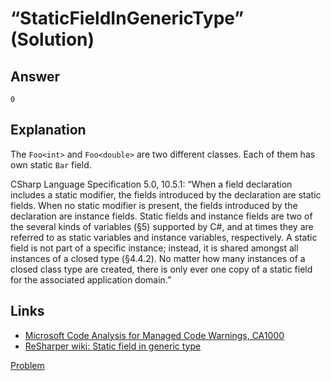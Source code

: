 # “StaticFieldInGenericType” (Solution)

## Answer

```
0
```

## Explanation

The `Foo<int>` and `Foo<double>` are two different classes. Each of them has own static `Bar` field.

CSharp Language Specification 5.0, 10.5.1: “When a field declaration includes a  static modifier, the fields introduced by the declaration are static fields. When no  static modifier is present, the fields introduced by the declaration are instance fields. Static fields and instance fields are two of the several kinds of variables (§5) supported by C#, and at times they are referred to as static variables and instance variables, respectively. A static field is not part of a specific instance; instead, it is shared amongst all instances of a closed type (§4.4.2). No matter how many instances of a closed class type are created, there is only ever one copy of a static field for the associated application domain.”

## Links

* [Microsoft Code Analysis for Managed Code Warnings, CA1000](https://msdn.microsoft.com/library/ms182139.aspx)
* [ReSharper wiki: Static field in generic type](https://confluence.jetbrains.com/display/ReSharper/Static+field+in+generic+type)

[Problem](./StaticFieldInGenericType-P.md)